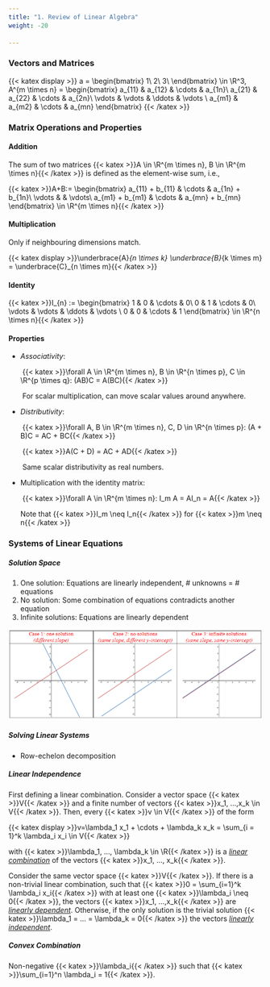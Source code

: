 ```yaml
---
title: "1. Review of Linear Algebra"
weight: -20

---
```


### Vectors and Matrices

{{< katex display >}}
a = \begin{bmatrix} 1\\ 2\\ 3\\ \end{bmatrix} \in \R^3,  A^{m \times n} = 
\begin{bmatrix}
   a_{11} & a_{12} & \cdots & a_{1n}\\
   a_{21} & a_{22} & \cdots & a_{2n}\\
   \vdots & \vdots & \ddots & \vdots \\
   a_{m1} & a_{m2} &  \cdots & a_{mn}
\end{bmatrix}
{{< /katex >}}

### Matrix  Operations and Properties

#### Addition

The sum of two matrices {{< katex >}}A \in \R^{m \times n}, B \in \R^{m \times n}{{< /katex >}} is defined as the element-wise sum, i.e.,

{{< katex >}}A+B:= 
\begin{bmatrix}
   a_{11} + b_{11} & \cdots & a_{1n} + b_{1n}\\
   \vdots &  & \vdots\\
   a_{m1} + b_{m1} &  \cdots & a_{mn} + b_{mn}
\end{bmatrix} \in \R^{m \times n}{{< /katex >}}

#### Multiplication

Only if neighbouring dimensions match.

{{< katex display >}}\underbrace{A}_{n \times k} \underbrace{B}_{k \times m} = \underbrace{C}_{n \times m}{{< /katex >}}

#### Identity

{{< katex >}}I_{n} := 
\begin{bmatrix}
   1 & 0 & \cdots & 0\\
   0 & 1 & \cdots & 0\\
   \vdots & \vdots & \ddots & \vdots \\
   0 & 0 &  \cdots & 1
\end{bmatrix} \in \R^{n \times n}{{< /katex >}}

#### Properties

- *Associativity*:

  ​	{{< katex >}}\forall A \in \R^{m \times n}, B \in \R^{n \times p}, C \in \R^{p \times q}: (AB)C = A(BC){{< /katex >}}

  ​	For scalar multiplication, can move scalar values around anywhere.

- *Distributivity*:

  ​	{{< katex >}}\forall A, B \in \R^{m \times n}, C, D \in \R^{n \times p}: (A + B)C = AC + BC{{< /katex >}}

  ​														   {{< katex >}}A(C + D) = AC + AD{{< /katex >}}

  ​	Same scalar distributivity as real numbers.

- Multiplication with the identity matrix:

  ​	{{< katex >}}\forall A \in \R^{m \times n}: I_m A = AI_n = A{{< /katex >}}

  Note that {{< katex >}}I_m \neq I_n{{< /katex >}} for {{< katex >}}m \neq n{{< /katex >}}

### Systems of Linear Equations

##### Solution Space

1. One solution: Equations are linearly independent, # unknowns = # equations
2. No solution: Some combination of equations contradicts another equation
3. Infinite solutions: Equations are linearly dependent

![](systems.png)

##### Solving Linear Systems

-   Row-echelon decomposition

##### Linear Independence

First defining a linear combination. Consider a vector space {{< katex >}}V{{< /katex >}} and a finite number of vectors {{< katex >}}x_1, ...,x_k \in V{{< /katex >}}. Then, every {{< katex >}}v \in V{{< /katex >}} of the form 

{{< katex display >}}v=\lambda_1 x_1 + \cdots + \lambda_k x_k = \sum_{i = 1}^k \lambda_i x_i \in V{{< /katex >}}

with {{< katex >}}\lambda_1, ..., \lambda_k \in \R{{< /katex >}} is a <u>*linear combination*</u> of the vectors {{< katex >}}x_1, ..., x_k{{< /katex >}}.

Consider the same vector space {{< katex >}}V{{< /katex >}}. If there is a non-trivial linear combination, such that {{< katex >}}0 = \sum_{i=1}^k \lambda_i x_i{{< /katex >}} with at least one {{< katex >}}\lambda_i \neq 0{{< /katex >}}, the vectors {{< katex >}}x_1, ...,x_k{{< /katex >}} are *<u>linearly dependent</u>*. Otherwise, if the only solution is the trivial solution {{< katex >}}\lambda_1 = ... = \lambda_k = 0{{< /katex >}} the vectors <u>*linearly independent*</u>.

##### Convex Combination

Non-negative {{< katex >}}\lambda_i{{< /katex >}} such that {{< katex >}}\sum_{i=1}^n \lambda_i = 1{{< /katex >}}.

